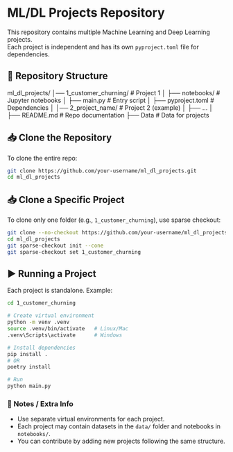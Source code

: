 # ML/DL Projects Repository

This repository contains multiple Machine Learning and Deep Learning projects.  
Each project is independent and has its own `pyproject.toml` file for dependencies.

## 📂 Repository Structure

ml_dl_projects/
│── 1_customer_churning/       # Project 1
│   ├── notebooks/             # Jupyter notebooks
│   ├── main.py                # Entry script
│   ├── pyproject.toml         # Dependencies
│
│── 2_project_name/            # Project 2 (example)
│   ├── ...
│
├── README.md                  # Repo documentation
├── Data                       # Data for projects

## 📥 Clone the Repository

To clone the entire repo:
```bash
git clone https://github.com/your-username/ml_dl_projects.git
cd ml_dl_projects
```

## 📥 Clone a Specific Project

To clone only one folder (e.g., `1_customer_churning`), use sparse checkout:

```bash
git clone --no-checkout https://github.com/your-username/ml_dl_projects.git
cd ml_dl_projects
git sparse-checkout init --cone
git sparse-checkout set 1_customer_churning

```
## ▶️ Running a Project

Each project is standalone. Example:

```bash
cd 1_customer_churning

# Create virtual environment
python -m venv .venv
source .venv/bin/activate   # Linux/Mac
.venv\Scripts\activate      # Windows

# Install dependencies
pip install .
# OR
poetry install

# Run
python main.py

```

### 📝 Notes / Extra Info

- Use separate virtual environments for each project.  
- Each project may contain datasets in the `data/` folder and notebooks in `notebooks/`.  
- You can contribute by adding new projects following the same structure.  
